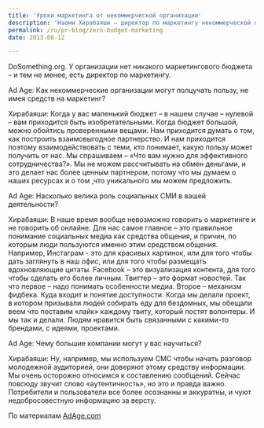 ```yaml
---
title: 'Уроки маркетинга от некоммерческой организации'
description: 'Наоми Хирабаяши – директор по маркетингу некоммерческой организации для молодежи DoSomething.org. У организации нет никакого маркетингового бюджета – и тем не менее, есть директор по маркетингу. Ad Age: Как некоммерческие организации могут полцучать пользу, не имея средств на маркетинг?'
permalink: /ru/pr-blog/zero-budget-marketing
date: 2013-08-12

---
```


DoSomething.org. У организации нет никакого маркетингового бюджета – и тем не менее, есть директор по маркетингу.

Ad Age: Как некоммерческие организации могут полцучать пользу, не имея средств на маркетинг?

Хирабаяши: Когда у вас маленький бюджет – в нашем случае – нулевой – вам приходится быть изобретательными. Когда бюджет большой, можно обойтись проверенными вещами. Нам приходится думать о том, как построить взаимовыгодное партнерство. И нам приходится поэтому взаимодействовать с теми, кто понимает, какую пользу может получить от нас. Мы спрашиваем – «Что вам нужно для эффективного сотрудничества?». Мы не можем рассчитывать на обмен деньгами, и это делает нас более ценным партнером, потому что мы думаем о наших ресурсах и о том ,что уникального мы можем предложить.

Ad Age: Насколько велика роль социальных СМИ в вашей деятельности?

Хирабаяши: В наше время вообще невозможно говорить о маркетинге и не говорить об онлайне. Для нас самое главное – это правильное понимание социальных медиа как средства общения, и причин, по которым люди пользуются именно этим средством общения. Например, Инстаграм  - это для красивых картинок, или для того чтобы дать заглянуть в наш офис, или для того чтобы размещать вдохновляющие цитаты. Facebook – это визуализация контента, для того чтобы сделать его более личным. Твиттер – это формат новостей. Так что первое – надо понимать особенности медиа. Второе – механизм фидбека. Куда входит и понятие доступности. Когда мы делали проект, в котором призывали людей собирать еду для бездомных, мы обещали веем что поставим «лайк» каждому твиту, который постят волонтеры. И мы так и делали. Людям нравится быть связанными с какими-то брендами, с идеями, проектами.

Ad Age: Чему большие компании могут у вас научиться?

Хирабаяши: Ну, например, мы используем СМС чтобы начать разговор  молодежной аудиторией, они доверяют этому средству информации. Мы очень осторожно относимся к составлению сообщений. Сейчас повсюду звучит слово «аутентичность», но это и правда важно. Потребители и пользователи все более осознанны и аккуратны, и чуют недобросовестную информацию за версту.

По материалам <a href="https://adage.com/article/cmo-interviews/marketing-budget-slow-dosomething/243644/?utm_source=CMO%20Strategy&amp;utm_medium=feed&amp;utm_campaign=Feed:+AdvertisingAge/CMO%20Strategy">AdAge.com</a>

